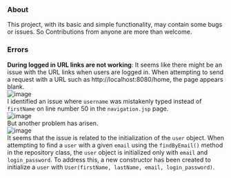 ### About
This project, with its basic and simple functionality, may contain some bugs or issues.
So Contributions from anyone are more than welcome.

### Errors
**During logged in URL links are not working**: It seems like there might be an issue with 
the URL links when users are logged in. When attempting to send a request
with a URL such as http://localhost:8080/home, the page appears blank.<br>
![image](https://github.com/ImranHossainFakir/Simple-Projects-with-JAVA/blob/main/Taka-Poisa/screenshots/blank_signup_page.png?raw=true)
<br>I identified an issue where `username` was mistakenly typed instead of `firstName` on line number 50 in the `navigation.jsp` page.<br>
![image](https://github.com/ImranHossainFakir/Simple-Projects-with-JAVA/blob/main/Taka-Poisa/screenshots/blank_page_sol_1_in_nav_page.png?raw=true)
<br>But another problem has arisen. <br>
![image](https://github.com/ImranHossainFakir/Simple-Projects-with-JAVA/blob/main/Taka-Poisa/screenshots/logout_username_error.png?raw=true)
<br>It seems that the issue is related to the initialization of the `user` object.
When attempting to find a `user` with a given `email` using the `findByEmail()` 
method in the repository class, the `user` object is initialized only with 
`email` and `login_password`. To address this, a new constructor has been 
created to initialize a `user` with `User(firstName, lastName, email, login_password)`.

